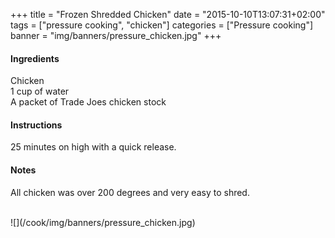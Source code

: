 +++
title = "Frozen Shredded Chicken"
date = "2015-10-10T13:07:31+02:00"
tags = ["pressure cooking", "chicken"]
categories = ["Pressure cooking"]
banner = "img/banners/pressure_chicken.jpg"
+++

#### Ingredients
Chicken  
1 cup of water  
A packet of Trade Joes chicken stock  

#### Instructions
25 minutes on high with a quick release.  

#### Notes
All chicken was over 200 degrees and very easy to shred.

<br>
![](/cook/img/banners/pressure_chicken.jpg)
